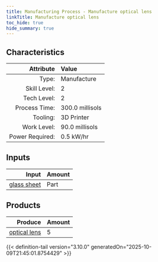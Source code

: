 ```yaml
---
title: Manufacturing Process - Manufacture optical lens
linkTitle: Manufacture optical lens
toc_hide: true
hide_summary: true
---
```

<!-- This is generated by the MarsSim HelpGenertor, do not edit. -->


## Characteristics

| Attribute      | Value |
|--------:|:------|
|Type:|Manufacture|
|Skill Level:|2|
|Tech Level:|2|
|Process Time:|300.0 millisols|
|Tooling:|3D Printer|
|Work Level:|90.0 millisols|
|Power Required:|0.5 kW/hr|

## Inputs

| Input      | Amount |
|--------:|:------|
|[glass sheet](/docs/definitions/part/glass-sheet)|Part|1|

## Products


| Produce      | Amount |
|--------:|:------|
|[optical lens](/docs/definitions/part/optical-lens)|5|



{{< definition-tail version="3.10.0" generatedOn="2025-10-09T21:45:01.8754429" >}}



